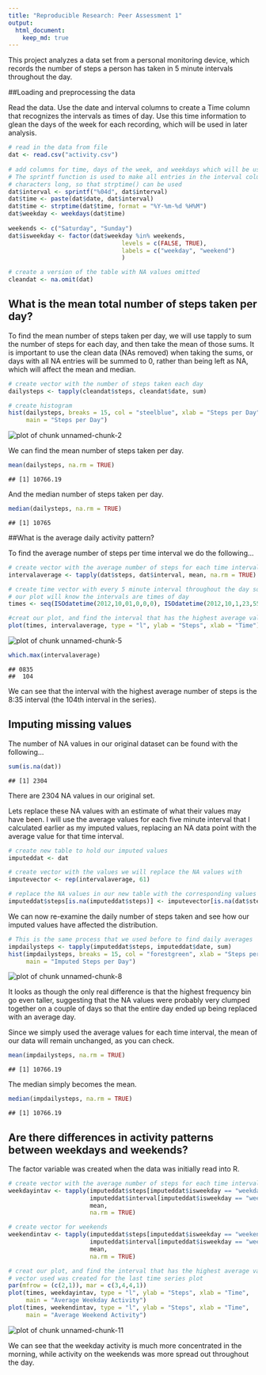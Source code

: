 ```yaml
---
title: "Reproducible Research: Peer Assessment 1"
output: 
  html_document:
    keep_md: true
---
```


This project analyzes a data set from a personal monitoring device, which records
the number of steps a person has taken in 5 minute intervals throughout the day.

##Loading and preprocessing the data

Read the data.  Use the date and interval columns to create a Time column that
recognizes the intervals as times of day.  Use this time information to glean the 
days of the week for each recording, which will be used in later analysis.


```r
# read in the data from file
dat <- read.csv("activity.csv")
        
# add columns for time, days of the week, and weekdays which will be used later
# The sprintf function is used to make all entries in the interval column four
# characters long, so that strptime() can be used
dat$interval <- sprintf("%04d", dat$interval)
dat$time <- paste(dat$date, dat$interval)
dat$time <- strptime(dat$time, format = "%Y-%m-%d %H%M")
dat$weekday <- weekdays(dat$time)
        
weekends <- c("Saturday", "Sunday")
dat$isweekday <- factor(dat$weekday %in% weekends, 
                                levels = c(FALSE, TRUE), 
                                labels = c("weekday", "weekend")
                                )

# create a version of the table with NA values omitted        
cleandat <- na.omit(dat)
```

## What is the mean total number of steps taken per day?

To find the mean number of steps taken per day, we will use tapply to sum the number
of steps for each day, and then take the mean of those sums.  It is important to use
the clean data (NAs removed) when taking the sums, or days with all NA entries will 
be summed to 0, rather than being left as NA, which will affect the mean and median.


```r
# create vector with the number of steps taken each day
dailysteps <- tapply(cleandat$steps, cleandat$date, sum)

# create histogram
hist(dailysteps, breaks = 15, col = "steelblue", xlab = "Steps per Day",
     main = "Steps per Day")
```

![plot of chunk unnamed-chunk-2](figure/unnamed-chunk-2-1.png) 

We can find the mean number of steps taken per day.

```r
mean(dailysteps, na.rm = TRUE)
```

```
## [1] 10766.19
```

And the median number of steps taken per day.

```r
median(dailysteps, na.rm = TRUE)
```

```
## [1] 10765
```

##What is the average daily activity pattern?

To find the average number of steps per time interval we do the following...


```r
# create vector with the average number of steps for each time interval
intervalaverage <- tapply(dat$steps, dat$interval, mean, na.rm = TRUE)

# create time vector with every 5 minute interval throughout the day so that 
# our plot will know the intervals are times of day
times <- seq(ISOdatetime(2012,10,01,0,0,0), ISOdatetime(2012,10,1,23,55,0), by=(60*5))

#creat our plot, and find the interval that has the highest average value
plot(times, intervalaverage, type = "l", ylab = "Steps", xlab = "Time")
```

![plot of chunk unnamed-chunk-5](figure/unnamed-chunk-5-1.png) 

```r
which.max(intervalaverage)
```

```
## 0835 
##  104
```

We can see that the interval with the highest average number of steps is the 8:35
interval (the 104th interval in the series).

## Imputing missing values

The number of NA values in our original dataset can be found with the following...


```r
sum(is.na(dat))
```

```
## [1] 2304
```

There are 2304 NA values in our original set.

Lets replace these NA values with an estimate of what their values may have been.  I 
will use the average values for each five minute interval that I calculated earlier
as my imputed values, replacing an NA data point with the average value for that 
time interval.


```r
# create new table to hold our imputed values
imputeddat <- dat

# create vector with the values we will replace the NA values with
imputevector <- rep(intervalaverage, 61)

# replace the NA values in our new table with the corresponding values from our vector
imputeddat$steps[is.na(imputeddat$steps)] <- imputevector[is.na(dat$steps)]
```

We can now re-examine the daily number of steps taken and see how our imputed values 
have affected the distribution.


```r
# This is the same process that we used before to find daily averages
impdailysteps <- tapply(imputeddat$steps, imputeddat$date, sum)
hist(impdailysteps, breaks = 15, col = "forestgreen", xlab = "Steps per Day",
     main = "Imputed Steps per Day")
```

![plot of chunk unnamed-chunk-8](figure/unnamed-chunk-8-1.png) 

It looks as though the only real difference is that the highest frequency bin go even
taller, suggesting that the NA values were probably very clumped together on a couple
of days so that the entire day ended up being replaced with an average day.

Since we simply used the average values for each time interval, the mean of our data
will remain unchanged, as you can check.

```r
mean(impdailysteps, na.rm = TRUE)
```

```
## [1] 10766.19
```

The median simply becomes the mean.

```r
median(impdailysteps, na.rm = TRUE)
```

```
## [1] 10766.19
```

## Are there differences in activity patterns between weekdays and weekends?

The factor variable was created when the data was initially read into R.


```r
# create vector with the average number of steps for each time interval on weekdays
weekdayintav <- tapply(imputeddat$steps[imputeddat$isweekday == "weekday"], 
                       imputeddat$interval[imputeddat$isweekday == "weekday"],
                       mean, 
                       na.rm = TRUE)

# create vector for weekends
weekendintav <- tapply(imputeddat$steps[imputeddat$isweekday == "weekend"], 
                       imputeddat$interval[imputeddat$isweekday == "weekend"],
                       mean, 
                       na.rm = TRUE)

# creat our plot, and find the interval that has the highest average value. The times
# vector used was created for the last time series plot
par(mfrow = (c(2,1)), mar = c(3,4,4,1))
plot(times, weekdayintav, type = "l", ylab = "Steps", xlab = "Time", 
     main = "Average Weekday Activity")
plot(times, weekendintav, type = "l", ylab = "Steps", xlab = "Time", 
     main = "Average Weekend Activity")
```

![plot of chunk unnamed-chunk-11](figure/unnamed-chunk-11-1.png) 

We can see that the weekday activity is much more concentrated in the morning, while
activity on the weekends was more spread out throughout the day.
